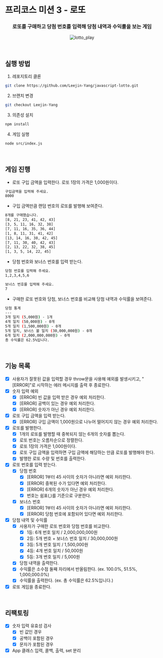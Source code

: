 # 프리코스 미션 3 - 로또

<div align='center'>

### 로또를 구매하고 당첨 번호를 입력해 당첨 내역과 수익률을 보는 게임

![lotto_play](https://user-images.githubusercontent.com/78616893/201629198-592f47bc-7b2e-4acd-94bd-a4163218c33f.gif)

</div>

<br>

## 실행 방법

1. 레포지토리 클론

```bash
git clone https://github.com/Leejin-Yang/javascript-lotto.git
```

2. 브랜치 변경

```bash
git checkout Leejin-Yang
```

3. 의존성 설치

```bash
npm install
```

4. 게임 실행

```bash
node src/index.js
```

<br>

## 게임 진행

- 로또 구입 금액을 입력한다. 로또 1장의 가격은 1,000원이다.

```bash
구입금액을 입력해 주세요.
8000
```

- 구입 금액만큼 랜덤 번호의 로또를 발행해 보여준다.

```bash
8개를 구매했습니다.
[8, 21, 23, 41, 42, 43]
[3, 5, 11, 16, 32, 38]
[7, 11, 16, 35, 36, 44]
[1, 8, 11, 31, 41, 42]
[13, 14, 16, 38, 42, 45]
[7, 11, 30, 40, 42, 43]
[2, 13, 22, 32, 38, 45]
[1, 3, 5, 14, 22, 45]
```

- 당첨 번호와 보너스 번호를 입력 받는다.

```bash
당첨 번호를 입력해 주세요.
1,2,3,4,5,6

보너스 번호를 입력해 주세요.
7
```

- 구매한 로또 번호와 당첨, 보너스 번호를 비교해 당첨 내역과 수익률을 보여준다.

```bash
당첨 통계
---
3개 일치 (5,000원) - 1개
4개 일치 (50,000원) - 0개
5개 일치 (1,500,000원) - 0개
5개 일치, 보너스 볼 일치 (30,000,000원) - 0개
6개 일치 (2,000,000,000원) - 0개
총 수익률은 62.5%입니다.
```

<br>

## 기능 목록

- [x] 사용자가 잘못된 값을 입력할 경우 throw문을 사용해 예외를 발생시키고, "[ERROR]"로 시작하는 에러 메시지를 출력 후 종료한다.
- [x] 숫자 입력 예외
  - [x] [ERROR] 빈 값을 입력 받은 경우 예외 처리한다.
  - [x] [ERROR] 공백이 있는 경우 예외 처리한다.
  - [x] [ERROR] 숫자가 아닌 경우 예외 처리한다.
- [x] 로또 구입 금액을 입력 받는다.
  - [x] [ERROR] 구입 금액이 1,000원으로 나누어 떨어지지 않는 경우 예외 처리한다.
- [x] 로또를 발행한다.
  - [x] 1개의 로또를 발행할 때 중복되지 않는 6개의 숫자를 뽑는다.
  - [x] 로또 번호는 오름차순으로 정렬한다.
  - [x] 로또 1장의 가격은 1,000원이다.
  - [x] 로또 구입 금액을 입력하면 구입 금액에 해당하는 만큼 로또를 발행해야 한다.
  - [x] 발행한 로또 수량 및 번호를 출력한다.
- [x] 로또 번호를 입력 받는다.
  - [x] 당첨 번호
    - [x] [ERROR] 1부터 45 사이의 숫자가 아니라면 예외 처리한다.
    - [x] [ERROR] 중복된 수가 있다면 예외 처리한다.
    - [x] [ERROR] 6개의 숫자가 아닌 경우 예외 처리한다.
    - [x] 번호는 쉼표(,)를 기준으로 구분한다.
  - [x] 보너스 번호
    - [x] [ERROR] 1부터 45 사이의 숫자가 아니라면 예외 처리한다.
    - [x] [ERROR] 당첨 번호에 포함되어 있다면 예외 처리한다.
- [x] 당첨 내역 및 수익률
  - [x] 사용자가 구매한 로또 번호와 당첨 번호를 비교한다.
    - [x] 1등: 6개 번호 일치 / 2,000,000,000원
    - [x] 2등: 5개 번호 + 보너스 번호 일치 / 30,000,000원
    - [x] 3등: 5개 번호 일치 / 1,500,000원
    - [x] 4등: 4개 번호 일치 / 50,000원
    - [x] 5등: 3개 번호 일치 / 5,000원
  - [x] 당첨 내역을 출력한다.
  - [x] 수익률은 소수점 둘째 자리에서 반올림한다. (ex. 100.0%, 51.5%, 1,000,000.0%)
  - [x] 수익률을 출력한다. (ex. 총 수익률은 62.5%입니다.)
- [x] 로또 게임을 종료한다.

<br>

## 리팩토링

- [x] 숫자 입력 유효성 검사
  - [x] 빈 값인 경우
  - [x] 공백이 포함된 경우
  - [x] 문자가 포함된 경우
- [x] App 클래스 입력, 콜백, 출력, set 분리
